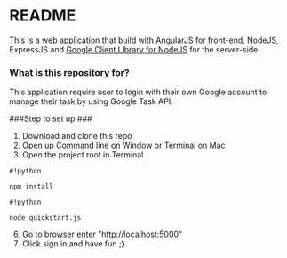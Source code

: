 # README #

This is a web application that build with AngularJS for front-end, NodeJS, ExpressJS and 
[Google Client Library for NodeJS](https://developers.google.com/google-apps/tasks/)  for the server-side
### What is this repository for? ###

This application require user to login with their own Google account to manage their task by using Google Task API. 

###Step to set up ###

1. Download and clone this repo
2. Open up Command line on Window or Terminal on Mac
3. Open the project root in Terminal
```
#!python

npm install
```

```
#!python

node quickstart.js
```
6. Go to browser enter "http://localhost:5000"
7. Click sign in and have fun ;)